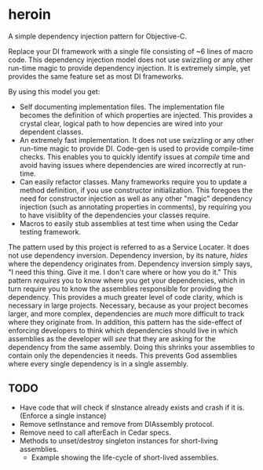# heroin

A simple dependency injection pattern for Objective-C.

Replace your DI framework with a single file consisting of ~6 lines of macro code. This dependency injection model does not use swizzling or any other run-time magic to provide dependency injection. It is extremely simple, yet provides the same feature set as most DI frameworks.

By using this model you get:
- Self documenting implementation files. The implementation file becomes the definition of which properties are injected. This provides a crystal clear, logical path to how depencies are wired into your dependent classes.
- An extremely fast implementation. It does not use swizzling or any other run-time magic to provide DI. Code-gen is used to provide compile-time checks. This enables you to quickly identify issues at _compile_ time and avoid having issues where dependencies are wired incorrectly at run-time.
- Can easily refactor classes. Many frameworks require you to update a method definition, if you use constructor initialization. This foregoes the need for constructor injection as well as any other "magic" dependency injection (such as annotating properties in comments), by requiring you to have visiiblity of the dependencies your classes require.
- Macros to easily stub assemblies at test time when using the Cedar testing framework.

The pattern used by this project is referred to as a Service Locater. It does not use dependency inversion. Dependency inversion, by its nature, _hides_ where the dependency originates from. Dependency inversion simply says, "I need this thing. Give it me. I don't care where or how you do it." This pattern _requires_ you to know where you get your dependencies, which in turn require you to know the assemblies responsible for providing the dependency. This provides a much greater level of code clarity, which is necessary in large projects. Necessary, because as your project becomes larger, and more complex, dependencies are *much* more difficult to track where they originate from. In addition, this pattern has the side-effect of enforcing developers to think which dependencies should live in which assemblies as the developer will _see_ that they are asking for the dependency from the same assembly. Doing this shrinks your assemblies to contain only the dependencies it needs. This prevents God assemblies where every single dependency is in a single assembly.

## TODO

- Have code that will check if sInstance already exists and crash if it is. (Enforce a single instance)
- Remove setInstance and remove from DIAssembly protocol.
- Remove need to call afterEach in Cedar specs.
- Methods to unset/destroy singleton instances for short-living assemblies.
  - Example showing the life-cycle of short-lived assemblies.
